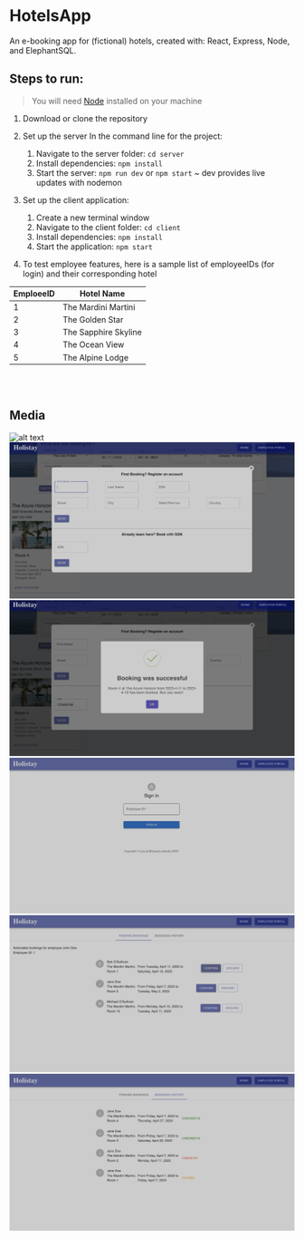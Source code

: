 # HotelsApp

An e-booking app for (fictional) hotels, created with: React, Express, Node, and ElephantSQL. 

## Steps to run:
> You will need [Node](https://nodejs.org/en) installed on your machine

1. Download or clone the repository

2. Set up the server
In the command line for the project:
    1. Navigate to the server folder: `cd server`
    2. Install dependencies: `npm install`
    3. Start the server: `npm run dev` or `npm start` ~ dev provides live updates with nodemon

3. Set up the client application:
    1. Create a new terminal window
    2. Navigate to the client folder: `cd client`
    3. Install dependencies: `npm install`
    4. Start the application: `npm start`
    
4. To test employee features, here is a sample list of employeeIDs (for login) and their corresponding hotel

EmploeeID | Hotel Name
--- | ---
1 | The Mardini Martini
2 | The Golden Star
3 | The Sapphire Skyline
4 | The Ocean View
5 | The Alpine Lodge

<br />
<br />

## Media

![alt text](https://github.com/linamoussadek/HotelsApp/blob/master/Media/Home.png "Home page")
![alt text](https://github.com/linamoussadek/HotelsApp/blob/master/Media/Booking.png "Booking popup")
![alt text](https://github.com/linamoussadek/HotelsApp/blob/master/Media/BookingSuccess.png "Successful booking notice")
![alt text](https://github.com/linamoussadek/HotelsApp/blob/master/Media/EmployeeLogin.png "Employee login page")
![alt text](https://github.com/linamoussadek/HotelsApp/blob/master/Media/EmployeeCurrent.png "Employee's current bookings tab")
![alt text](https://github.com/linamoussadek/HotelsApp/blob/master/Media/EmployeeHistory.png "Employee's current bookings tab")


